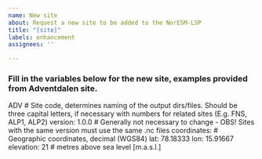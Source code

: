 ```yaml
---
name: New site
about: Request a new site to be added to the NorESM-LSP
title: "[site]"
labels: enhancement
assignees: ''

---
```


### Fill in the variables below for the new site, examples provided from Adventdalen site.

ADV # Site code, determines naming of the output dirs/files. Should be three capital letters, if necessary with numbers for related sites (E.g. FNS, ALP1, ALP2)
version: 1.0.0 # Generally not necessary to change - OBS! Sites with the same version must use the same .nc files
coordinates: # Geographic coordinates, decimal (WGS84)
  lat: 78.18333
  lon: 15.91667
elevation: 21 # metres above sea level [m.a.s.l.]
